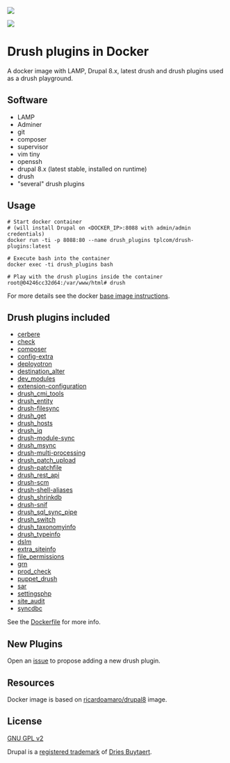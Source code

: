 [![](https://images.microbadger.com/badges/image/tplcom/drush-plugins.svg)](https://microbadger.com/images/tplcom/drush-plugins "Get your own image badge on microbadger.com")

[![](https://images.microbadger.com/badges/version/tplcom/drush-plugins.svg)](https://microbadger.com/images/tplcom/drush-plugins "Get your own version badge on microbadger.com")

# Drush plugins in Docker
A docker image with LAMP, Drupal 8.x, latest drush and drush plugins used as a drush playground.

## Software

- LAMP
- Adminer
- git
- composer
- supervisor
- vim tiny
- openssh
- drupal 8.x (latest stable, installed on runtime)
- drush
- "several" drush plugins

## Usage

```
# Start docker container
# (will install Drupal on <DOCKER_IP>:8088 with admin/admin credentials)
docker run -ti -p 8088:80 --name drush_plugins tplcom/drush-plugins:latest

# Execute bash into the container
docker exec -ti drush_plugins bash

# Play with the drush plugins inside the container
root@04246cc32d64:/var/www/html# drush
```

For more details see the docker [base image instructions](https://hub.docker.com/r/ricardoamaro/drupal8/).

## Drush plugins included
- [cerbere](https://github.com/smalot/drush-cerbere)
- [check](https://www.drupal.org/project/check)
- [composer](https://www.drupal.org/project/composer)
- [config-extra](https://github.com/drush-ops/config-extra)
- [deployotron](https://github.com/reload/deployotron)
- [destination_alter](https://www.drupal.org/project/destination_alter)
- [dev_modules](https://www.drupal.org/project/dev_modules)
- [extension-configuration](https://github.com/Chi-teck/extension-configuration)
- [drush_cmi_tools](https://github.com/previousnext/drush_cmi_tools)
- [drush_entity](https://www.drupal.org/project/drush_entity)
- [drush-filesync](https://github.com/gapple/drush-filesync)
- [drush_get](https://github.com/dman-coders/drush_get)
- [drush_hosts](https://www.drupal.org/project/drush_hosts)
- [drush_iq](https://www.drupal.org/project/drush_iq)
- [drush-module-sync](https://github.com/droath/drush-module-sync)
- [drush_msync](https://github.com/clever-systems/drush_msync)
- [drush-multi-processing](https://github.com/johnennewdeeson/drush-multi-processing)
- [drush_patch_upload](https://www.drupal.org/sandbox/mbovan/2848528)
- [drush-patchfile](https://bitbucket.org/davereid/drush-patchfile)
- [drush_rest_api](https://www.drupal.org/project/drush_rest_api)
- [drush-scm](https://github.com/blauerberg/drush-scm)
- [drush-shell-aliases](https://github.com/ModulesUnraveled/Drush-Shell-Aliases)
- [drush_shrinkdb](https://www.drupal.org/project/drush_shrinkdb)
- [drush-snif](https://github.com/mcdruid/drush-snif)
- [drush_sql_sync_pipe](https://www.drupal.org/project/drush_sql_sync_pipe)
- [drush_switch](https://www.drupal.org/sandbox/adubovskoy/2841348)
- [drush_taxonomyinfo](https://www.drupal.org/project/drush_taxonomyinfo)
- [drush_typeinfo](https://www.drupal.org/project/drush_typeinfo)
- [dslm](https://www.drupal.org/project/dslm)
- [extra_siteinfo](https://www.drupal.org/project/extra_siteinfo)
- [file_permissions](https://www.drupal.org/project/file_permissions)
- [grn](https://www.drupal.org/project/grn)
- [prod_check](https://www.drupal.org/project/prod_check)
- [puppet_drush](https://www.drupal.org/project/puppet_drush)
- [sar](https://github.com/larowlan/sar)
- [settingsphp](https://www.drupal.org/project/settingsphp)
- [site_audit](https://www.drupal.org/project/site_audit)
- [syncdbc](https://github.com/juampynr/syncdb)

See the [Dockerfile](https://github.com/theodorosploumis/drush-plugins/blob/master/Dockerfile) for more info.

## New Plugins

Open an [issue](https://github.com/theodorosploumis/drush-plugins/issues/new) to propose adding a new drush plugin.

## Resources

Docker image is based on [ricardoamaro/drupal8](https://hub.docker.com/r/ricardoamaro/drupal8/) image.

## License

[GNU GPL v2](https://github.com/theodorosploumis/drush-plugins/blob/master/LICENSE)

Drupal is a [registered trademark](http://drupal.com/trademark) of [Dries Buytaert](http://buytaert.net/).
